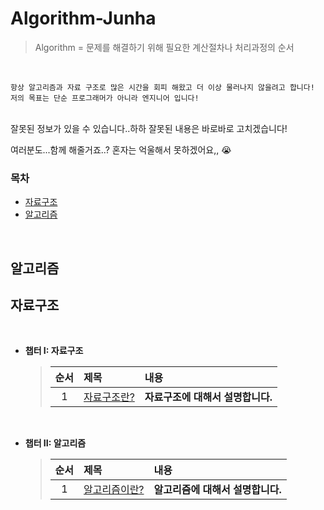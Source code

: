 # Algorithm-Junha
>Algorithm = 문제를 해결하기 위해 필요한 계산절차나 처리과정의 순서

<br>

```
항상 알고리즘과 자료 구조로 많은 시간을 회피 해왔고 더 이상 물러나지 않을려고 합니다!
저의 목표는 단순 프로그래머가 아니라 엔지니어 입니다!

```

<br>
잘못된 정보가 있을 수 있습니다..하하 잘못된 내용은 바로바로 고치겠습니다!
<br>

여러분도...함께 해줄거죠..? 혼자는 억울해서 못하겠어요,, 😭
<br>

### 목차

* [자료구조](#자료구조)
* [알고리즘](#알고리즘)

<br>

## <a id="알고리즘"></a> 알고리즘
## <a id="자료구조"></a> 자료구조

<br>

* **챕터 I: 자료구조**
  > | 순서 | 제목 | 내용 |
  > |:---:| :--- | :--- |
  > |1|[자료구조란?]() | **자료구조에 대해서 설명합니다.**

<br>


* **챕터 II: 알고리즘**
  > | 순서 | 제목 | 내용 |
  > |:---:| :--- | :--- |
  > |1|[알고리즘이란?]() | **알고리즘에 대해서 설명합니다.**

<br>
